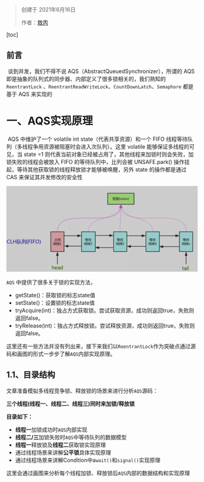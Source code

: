 > 创建于 2021年6月16日
>
> 作者：[敖丙](https://mp.weixin.qq.com/s?__biz=MzAwNDA2OTM1Ng==&mid=2453142063&idx=2&sn=cbb98bf1591de954d053c8c3e310470c&scene=21#wechat_redirect)

[toc]



## 前言

​		谈到并发，我们不得不说 AQS（AbstractQueuedSynchronizer），所谓的 AQS 即是抽象的队列式的同步器、内部定义了很多锁相关的，我们熟知的 `ReentrantLock` 、`ReentrantReadWriteLock`、`CountDownLatch`、`Semaphore` 都是基于 AQS 来实现的 

# 一、AQS实现原理

​		AQS 中维护了一个 volatile int state（代表共享资源）和一个 FIFO 线程等待队列（多线程争用资源被阻塞时会进入次队列）。这里 volatile 能够保证多线程的可见，当 state =1 则代表当前对象已经被占用了，其他线程来加锁时则会失败，加锁失败的线程会被放入 FIFO 的等待队列中，比列会被 UNSAFE.park() 操作挂起，等待其他获取锁的线程释放锁才能够被唤醒，另外 state 的操作都是通过 CAS 来保证其并发修改的安全性

<img src="images/image-20210616155735883.png" alt="image-20210616155735883" style="zoom:67%;" />

`AQS` 中提供了很多关于锁的实现方法，

- getState()：获取锁的标志state值
- setState()：设置锁的标志state值
- tryAcquire(int)：独占方式获取锁。尝试获取资源，成功则返回true，失败则返回false。
- tryRelease(int)：独占方式释放锁。尝试释放资源，成功则返回true，失败则返回false。

这里还有一些方法并没有列出来，接下来我们以`ReentrantLock`作为突破点通过源码和画图的形式一步步了解`AQS`内部实现原理。

## 1.1、目录结构

文章准备模拟多线程竞争锁、释放锁的场景来进行分析`AQS`源码：

**三个线程(线程一、线程二、线程三)同时来加锁/释放锁**

**目录如下：**

- **线程一**加锁成功时`AQS`内部实现
- **线程二/三**加锁失败时`AQS`中等待队列的数据模型
- **线程一**释放锁及**线程二**获取锁实现原理
- 通过线程场景来讲解**公平锁**具体实现原理
- 通过线程场景来讲解Condition中a`wait()`和`signal()`实现原理

这里会通过画图来分析每个线程加锁、释放锁后`AQS`内部的数据结构和实现原理